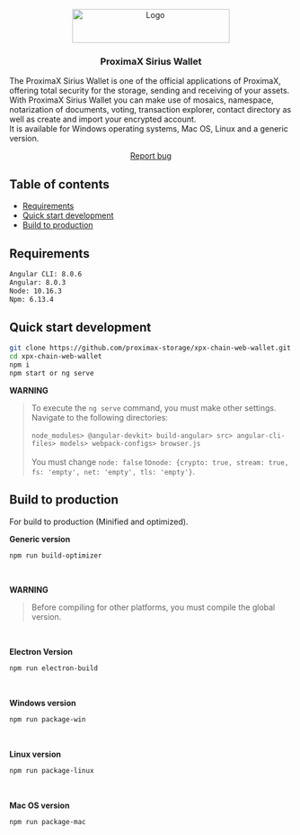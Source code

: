 <p align="center">
  <a href="https://www.proximax.io/">
    <img src="https://www.proximax.io/user/themes/proximaxvrs1/images/logo.png" alt="Logo" width=280 height=60>
  </a>
  <h3 align="center">ProximaX Sirius Wallet</h3>
</p>
  <p>
    The ProximaX Sirius Wallet is one of the official applications of ProximaX, offering total security for the storage, sending and receiving of your assets. With ProximaX Sirius Wallet you can make use of mosaics, namespace, notarization of documents, voting, transaction explorer, contact directory as well as create and import your encrypted account. <br> It is available for Windows operating systems, Mac OS, Linux and a generic version.
</p>
<p align="center">
    <a href="https://t.me/proximaxhelpdesk">Report bug</a>
  </p>

## Table of contents

- [Requirements](#requirements)
- [Quick start development](#quick-start-development)
- [Build to production](#build-to-production)

## Requirements

```bash
Angular CLI: 8.0.6
Angular: 8.0.3
Node: 10.16.3
Npm: 6.13.4
```

## Quick start development

```bash
git clone https://github.com/proximax-storage/xpx-chain-web-wallet.git
cd xpx-chain-web-wallet
npm i
npm start or ng serve
```

**WARNING**

> To execute the `ng serve` command, you must make other settings. Navigate to the following directories:
> <br> <br> `node_modules> @angular-devkit> build-angular> src> angular-cli-files> models> webpack-configs> browser.js`
> <br> <br> You must change `node: false` to`node: {crypto: true, stream: true, fs: 'empty', net: 'empty', tls: 'empty'}`.

## Build to production

For build to production (Minified and optimized).

<b>Generic version</b>

```bash
npm run build-optimizer
```
<br>

**WARNING**
> Before compiling for other platforms, you must compile the global version.

   <br>
  
  <b>Electron Version</b>
 ```bash
npm run electron-build
 ```
 <br>
 
<b>Windows version</b>
 ```bash
npm run package-win
 ```
  <br>
  
 <b>Linux version</b>
 ```bash
npm run package-linux
 ```
  <br>
  
  <b>Mac OS version</b>
 ```bash
npm run package-mac
 ```

